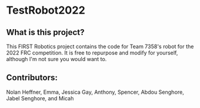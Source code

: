 # TestRobot2022

## What is this project?
This FIRST Robotics project contains the code for Team 7358's robot for the 2022 FRC competition. It is free to repurpose and modify for yourself, although I'm not sure you would want to.

## Contributors:
Nolan Heffner, Emma, Jessica Gay, Anthony, Spencer, Abdou Senghore, Jabel Senghore, and Micah
